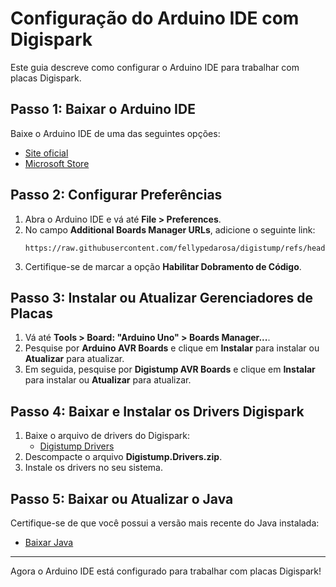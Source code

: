 # Configuração do Arduino IDE com Digispark

Este guia descreve como configurar o Arduino IDE para trabalhar com placas Digispark.

## Passo 1: Baixar o Arduino IDE
Baixe o Arduino IDE de uma das seguintes opções:
- [Site oficial](https://www.arduino.cc/en/software)
- [Microsoft Store](https://apps.microsoft.com/store/detail/arduino-ide/9NBLGGH4RSWT)

## Passo 2: Configurar Preferências
1. Abra o Arduino IDE e vá até **File > Preferences**.
2. No campo **Additional Boards Manager URLs**, adicione o seguinte link:
   ```
   https://raw.githubusercontent.com/fellypedarosa/digistump/refs/heads/main/digistump.json
   ```
3. Certifique-se de marcar a opção **Habilitar Dobramento de Código**.

## Passo 3: Instalar ou Atualizar Gerenciadores de Placas
1. Vá até **Tools > Board: "Arduino Uno" > Boards Manager...**.
2. Pesquise por **Arduino AVR Boards** e clique em **Instalar** para instalar ou **Atualizar** para atualizar.
3. Em seguida, pesquise por **Digistump AVR Boards** e clique em **Instalar** para instalar ou **Atualizar** para atualizar.

## Passo 4: Baixar e Instalar os Drivers Digispark
1. Baixe o arquivo de drivers do Digispark:
   - [Digistump Drivers](https://github.com/digistump/DigistumpArduino/releases)
2. Descompacte o arquivo **Digistump.Drivers.zip**.
3. Instale os drivers no seu sistema.

## Passo 5: Baixar ou Atualizar o Java
Certifique-se de que você possui a versão mais recente do Java instalada:
- [Baixar Java](https://www.java.com/pt-BR/download/)

---
Agora o Arduino IDE está configurado para trabalhar com placas Digispark!

